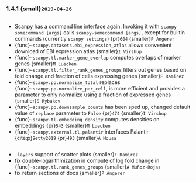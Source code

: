 ### 1.4.1 {small}`2019-04-26`

```{rubric} New functionality
```

- Scanpy has a command line interface again. Invoking it with `scanpy somecommand [args]` calls `scanpy-somecommand [args]`, except for builtin commands (currently `scanpy settings`)  {pr}`604` {smaller}`P Angerer`
- {func}`~scanpy.datasets.ebi_expression_atlas` allows convenient download of EBI expression atlas {smaller}`I Virshup`
- {func}`~scanpy.tl.marker_gene_overlap` computes overlaps of marker genes {smaller}`M Luecken`
- {func}`~scanpy.tl.filter_rank_genes_groups` filters out genes based on fold change and fraction of cells expressing genes {smaller}`F Ramirez`
- {func}`~scanpy.pp.normalize_total` replaces {func}`~scanpy.pp.normalize_per_cell`, is more efficient and provides a parameter to only normalize using a fraction of expressed genes {smaller}`S Rybakov`
- {func}`~scanpy.pp.downsample_counts` has been sped up, changed default value of `replace` parameter to `False`  {pr}`474` {smaller}`I Virshup`
- {func}`~scanpy.tl.embedding_density` computes densities on embeddings  {pr}`543` {smaller}`M Luecken`
- {func}`~scanpy.external.tl.palantir` interfaces Palantir {cite:p}`Setty2019`  {pr}`493` {smaller}`A Mousa`

```{rubric} Code design
```

- `.layers` support of scatter plots {smaller}`F Ramirez`
- fix double-logarithmization in compute of log fold change in {func}`~scanpy.tl.rank_genes_groups` {smaller}`A Muñoz-Rojas`
- fix return sections of docs {smaller}`P Angerer`
